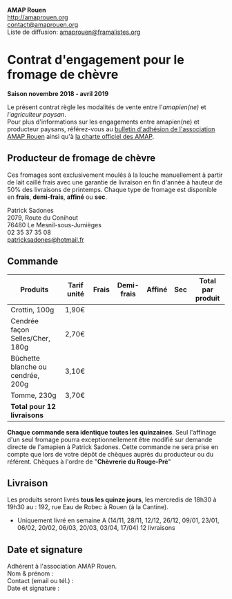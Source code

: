 **AMAP Rouen**  
http://amaprouen.org  
contact@amaprouen.org  
Liste de diffusion: amaprouen@framalistes.org

# Contrat d'engagement pour le fromage de chèvre
**Saison novembre 2018 - avril 2019**

Le présent contrat règle les modalités de vente entre l'*amapien(ne)* et *l'agriculteur paysan*.                                
Pour plus d'informations sur les engagements entre amapien(ne) et producteur paysans, référez-vous au [bulletin d'adhésion de l'association AMAP Rouen](bulletin-adhesion-amap-rouen) ainsi qu'à [la charte officiel des AMAP](http://miramap.org/IMG/pdf/charte_des_amap_mars_2014-2.pdf).

## Producteur de fromage de chèvre
Ces fromages sont exclusivement moulés à la louche manuellement à partir de lait caillé frais avec une garantie de livraison en fin d'année à hauteur de 50% des livraisons de printemps. Chaque type de fromage est disponible en **frais**, **demi-frais**, **affiné** ou **sec**.

Patrick Sadones  
2079, Route du Conihout  
76480 Le Mesnil-sous-Jumièges  
02 35 37 35 08   
patricksadones@hotmail.fr

## Commande

|Produits                          |Tarif unité|Frais|Demi-frais|Affiné|Sec|**Total par produit** |
|----------------------------------|-----------|-----|----------|------|---|----------------------|
|Crottin, 100g                     |1,90€      |     |          |      |   |                      |
|Cendrée façon Selles/Cher, 180g   |2,70€      |     |          |      |   |                      |
|Bûchette blanche ou cendrée, 200g |3,10€      |     |          |      |   |                      |
|Tomme, 230g                       |3,70€      |     |          |      |   |                      |
|**Total pour 12 livraisons**      |           |     |          |      |   |                      ||

**Chaque commande sera identique toutes les quinzaines**. Seul l'affinage d'un seul fromage pourra exceptionnellement être modifié sur demande directe de l'amapien à Patrick Sadones.
Cette commande ne sera prise en compte que lors de votre dépôt de chèques auprès du producteur ou du référent.
Chèques à l'ordre de "**Chèvrerie du Rouge-Prè**"

## Livraison
Les produits seront livrés **tous les quinze jours**, les mercredis de 18h30 à 19h30 au : 192, rue Eau de Robec à Rouen (à la Cantine).

 - Uniquement livré en semaine A (14/11, 28/11, 12/12, 26/12, 09/01, 23/01, 06/02, 20/02, 06/03, 20/03, 03/04, 17/04) 12 livraisons

## Date et signature
Adhérent à l'association AMAP Rouen.  
Nom & prénom :  
Contact (email ou tél.) :   
Date et signature : 
